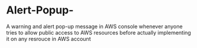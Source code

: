 # Alert-Popup-
A warning and alert pop-up message in AWS console whenever anyone tries to allow public access to AWS resources before actually implementing it on any resrouce in AWS account
